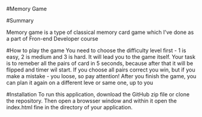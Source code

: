 #Memory Game

#Summary

Memory game is a type of classical memory card game which I've done as a part of Fron-end Developer course

#How to play the game
You need to choose the difficulty level first - 1 is easy, 2 is medium and 3 is hard. It will lead you to the game itself. Your task is to remeber all the pairs of card in 5 seconds, because after that it will be flipped and timer wil start. If you choose all pairs correct you win, but if you make a mistake - you loose, so pay attention! 
After you finish the game, you can plan it again on a different leve or same one, up to you

#Installation
To run this application, download the GitHub zip file or clone the repository. Then open a browsser window and within it open the index.html fine in the directory of your application.
